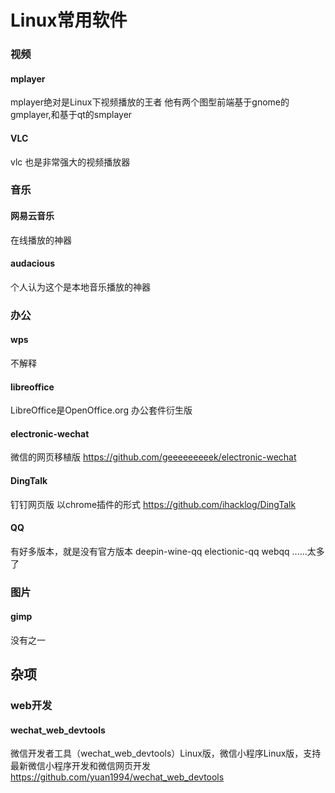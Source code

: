 Linux常用软件
==========

### 视频
#### mplayer
mplayer绝对是Linux下视频播放的王者
他有两个图型前端基于gnome的gmplayer,和基于qt的smplayer

#### VLC
vlc 也是非常强大的视频播放器

### 音乐
#### 网易云音乐
在线播放的神器

#### audacious
个人认为这个是本地音乐播放的神器

### 办公
#### wps
不解释

#### libreoffice
LibreOffice是OpenOffice.org 办公套件衍生版

#### electronic-wechat
微信的网页移植版
https://github.com/geeeeeeeeek/electronic-wechat

#### DingTalk
钉钉网页版
以chrome插件的形式
https://github.com/ihacklog/DingTalk

#### QQ
有好多版本，就是没有官方版本
deepin-wine-qq
electionic-qq
webqq
......太多了


### 图片
#### gimp
没有之一

## 杂项

### web开发
#### wechat_web_devtools
微信开发者工具（wechat_web_devtools）Linux版，微信小程序Linux版，支持最新微信小程序开发和微信网页开发
https://github.com/yuan1994/wechat_web_devtools
